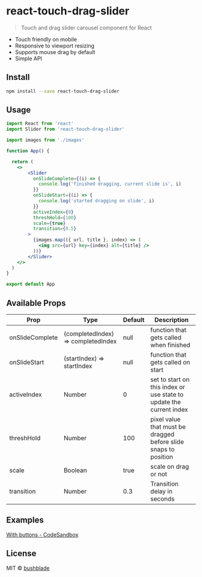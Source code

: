 # react-touch-drag-slider

> Touch and drag slider carousel component for React

- Touch friendly on mobile
- Responsive to viewport resizing
- Supports mouse drag by default
- Simple API

## Install

```bash
npm install --save react-touch-drag-slider
```

## Usage

```jsx
import React from 'react'
import Slider from 'react-touch-drag-slider'

import images from './images'

function App() {

  return (
    <>
        <Slider
          onSlideComplete={(i) => {
            console.log('finished dragging, current slide is', i)
          }}
          onSlideStart={(i) => {
            console.log('started dragging on slide', i)
          }}
          activeIndex={0}
          threshHold={100}
          scale={true}
          transition={0.5}
        >
          {images.map(({ url, title }, index) => (
            <img src={url} key={index} alt={title} />
          ))}
        </Slider>
    </>
  )
}

export default App
```

## Available Props

| Prop       | Type        | Default       | Description
|----        |----         |----           | ----
|onSlideComplete | (completedIndex) => completedIndex | null | function that gets called when finished
|onSlideStart | (startIndex) => startIndex | null | function that gets called on start
|activeIndex | Number | 0 | set to start on this index or use state to update the current index
|threshHold | Number | 100 | pixel value that must be dragged before slide snaps to position
|scale | Boolean | true | scale on drag or not
|transition | Number | 0.3 | Transition delay in seconds


## Examples

[With buttons - CodeSandbox](https://codesandbox.io/s/react-touch-drag-slider-example-04cdz?file=/src/App.js)

## License

MIT © [bushblade](https://github.com/bushblade)
